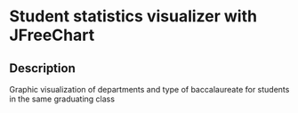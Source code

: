 # Student statistics visualizer with JFreeChart

## Description 
Graphic visualization of departments and type of baccalaureate for students in the same graduating class

